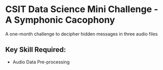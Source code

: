 # CSIT Data Science Mini Challenge - A Symphonic Cacophony
A one-month challenge to decipher hidden messages in three audio files

## Key Skill Required:
- Audio Data Pre-processing 